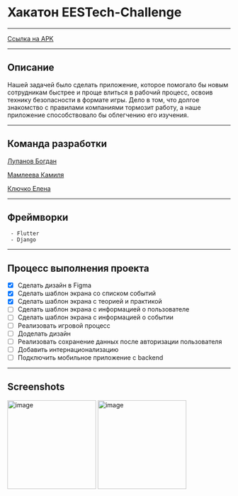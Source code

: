 # Хакатон EESTech-Challenge
___

[Ссылка на APK](https://github.com/VARWA/EESTech-Challenge/releases/tag/0.1.0)
___

## Описание

Нашей задачей было сделать приложение, которое помогало бы новым сотрудникам быстрее и проще влиться в рабочий процесс, освоив технику безопасности в формате игры. Дело в том, что долгое знакомство с правилами компаниями тормозит работу, а наше приложение способствовало бы облегчению его изучения.
____

## Команда разработки 

[Лупанов Богдан](https://github.com/VARWA)

[Мамлеева Камиля](https://github.com/starggazing)

[Ключко Елена](https://github.com/klyuchkooo)
____

## Фреймворки
	 - Flutter
	 - Django

____

## Процесс выполнения проекта
 - [x] Сделать дизайн в Figma
 - [x] Сделать шаблон экрана со списком событий
 - [x] Сделать шаблон экрана с теорией и практикой
 - [ ] Сделать шаблон экрана с информацией о пользователе
 - [ ] Сделать шаблон экрана с информацией  о событии
 - [ ] Реализовать игровой процесс
 - [ ] Доделать дизайн
 - [ ] Реализовать сохранение данных после авторизации пользователя
 - [ ] Добавить интернационализацию
 - [ ] Подключить мобильное приложение с backend

___ 
## Screenshots
<img alt="image" src="https://github.com/VARWA/EESTech-Challenge/assets/60575285/12cfe701-a46b-4a11-b75d-c81dd5762940" width="200"/>
<img alt="image" src="https://github.com/VARWA/EESTech-Challenge/assets/60575285/2d144527-eef0-4677-802b-892b683bf231" width="200"/>


